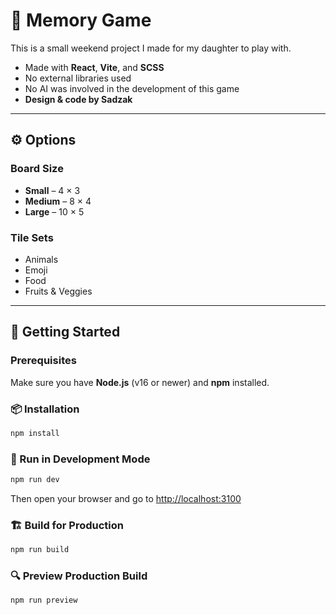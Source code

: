 # 🧠 Memory Game

This is a small weekend project I made for my daughter to play with.

- Made with **React**, **Vite**, and **SCSS**
- No external libraries used
- No AI was involved in the development of this game
- **Design & code by Sadzak**

---

## ⚙️ Options

### Board Size

- **Small** – 4 × 3
- **Medium** – 8 × 4
- **Large** – 10 × 5

### Tile Sets

- Animals
- Emoji
- Food
- Fruits & Veggies

---

## 🚀 Getting Started

### Prerequisites

Make sure you have **Node.js** (v16 or newer) and **npm** installed.

### 📦 Installation

```bash
npm install
```

### 🧪 Run in Development Mode

```bash
npm run dev
```

Then open your browser and go to [http://localhost:3100](http://localhost:3100)

### 🏗️ Build for Production

```bash
npm run build
```

### 🔍 Preview Production Build

```bash
npm run preview
```
